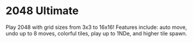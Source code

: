 # 2048 Ultimate
Play 2048 with grid sizes from 3x3 to 16x16! Features include: auto move, undo up to 8 moves, colorful tiles, play up to 1NDe, and higher tile spawn.
